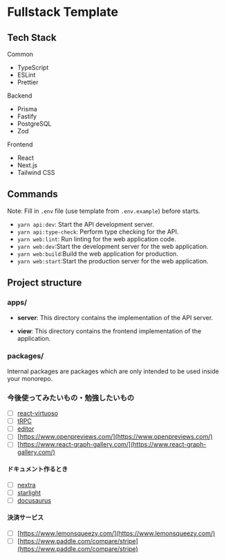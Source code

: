 # Fullstack Template

## Tech Stack

Common

- TypeScript
- ESLint
- Prettier

Backend

- Prisma
- Fastify
- PostgreSQL
- Zod

Frontend

- React
- Next.js
- Tailwind CSS

## Commands

Note: Fill in `.env` file (use template from `.env.example`) before starts.

- `yarn api:dev`: Start the API development server.
- `yarn api:type-check`: Perform type checking for the API.
- `yarn web:lint`: Run linting for the web application code.
- `yarn web:dev`:Start the development server for the web application.
- `yarn web:build`:Build the web application for production.
- `yarn web:start`:Start the production server for the web application.

## Project structure

### apps/

- **server**: This directory contains the implementation of the API server.

- **view**: This directory contains the frontend implementation of the application.

### packages/

Internal packages are packages which are only intended to be used inside your monorepo.

### 今後使ってみたいもの・勉強したいもの

- [ ] [react-virtuoso](https://virtuoso.dev/)
- [ ] [tRPC](https://trpc.io/)
- [ ] [editor](https://github.com/mdx-editor/editor)
- [ ] [https://www.openpreviews.com/](https://www.openpreviews.com/)
- [ ] [https://www.react-graph-gallery.com/](https://www.react-graph-gallery.com/)

#### ドキュメント作るとき

- [ ] [nextra](https://nextra.site/)
- [ ] [starlight](https://starlight.astro.build/)
- [ ] [docusaurus](https://docusaurus.io/)

#### 決済サービス

- [ ] [https://www.lemonsqueezy.com/](https://www.lemonsqueezy.com/)
- [ ] [https://www.paddle.com/compare/stripe](https://www.paddle.com/compare/stripe)
